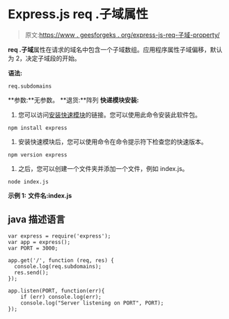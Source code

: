 # Express.js req .子域属性

> 原文:[https://www . geesforgeks . org/express-js-req-子域-property/](https://www.geeksforgeeks.org/express-js-req-subdomains-property/)

**req .子域**属性在请求的域名中包含一个子域数组。应用程序属性子域偏移，默认为 2，决定子域段的开始。

**语法:**

```
req.subdomains

```

**参数:**无参数。
**退货:**阵列
**快递模块安装:**

1.  您可以访问[安装快速模块](https://www.npmjs.com/package/express)的链接。您可以使用此命令安装此软件包。

```
npm install express

```

1.  安装快速模块后，您可以使用命令在命令提示符下检查您的快速版本。

```
npm version express

```

1.  之后，您可以创建一个文件夹并添加一个文件，例如 index.js。

```
node index.js

```

**示例 1:**
**文件名:index.js**

## java 描述语言

```
var express = require('express');
var app = express();
var PORT = 3000;

app.get('/', function (req, res) {
  console.log(req.subdomains);
  res.send();
});

app.listen(PORT, function(err){
    if (err) console.log(err);
    console.log("Server listening on PORT", PORT);
});
```